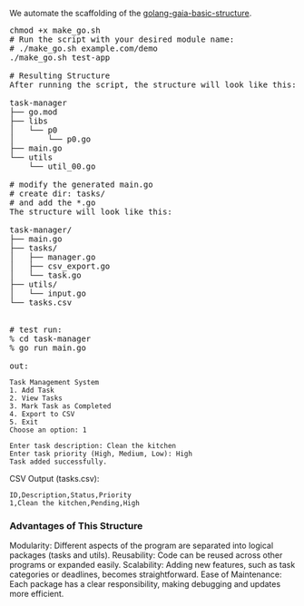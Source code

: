 
We automate the scaffolding of the <a href="https://github.com/ursa-mikail/golang-gaia-basic-structure/tree/main"> golang-gaia-basic-structure</a>.

<pre>
chmod +x make_go.sh
# Run the script with your desired module name:
# ./make_go.sh example.com/demo
./make_go.sh test-app

# Resulting Structure
After running the script, the structure will look like this:

task-manager 
├── go.mod
├── libs
│   └── p0
│       └── p0.go
├── main.go
└── utils
    └── util_00.go

# modify the generated main.go
# create dir: tasks/
# and add the *.go
The structure will look like this:

task-manager/
├── main.go
├── tasks/
│   ├── manager.go
│   ├── csv_export.go
│   └── task.go
├── utils/
│   └── input.go
└── tasks.csv


# test run:
% cd task-manager
% go run main.go

out:
</pre>
```
Task Management System
1. Add Task
2. View Tasks
3. Mark Task as Completed
4. Export to CSV
5. Exit
Choose an option: 1

Enter task description: Clean the kitchen
Enter task priority (High, Medium, Low): High
Task added successfully.

```

CSV Output (tasks.csv):
```
ID,Description,Status,Priority
1,Clean the kitchen,Pending,High
```


### Advantages of This Structure
Modularity: Different aspects of the program are separated into logical packages (tasks and utils).
Reusability: Code can be reused across other programs or expanded easily.
Scalability: Adding new features, such as task categories or deadlines, becomes straightforward.
Ease of Maintenance: Each package has a clear responsibility, making debugging and updates more efficient.

